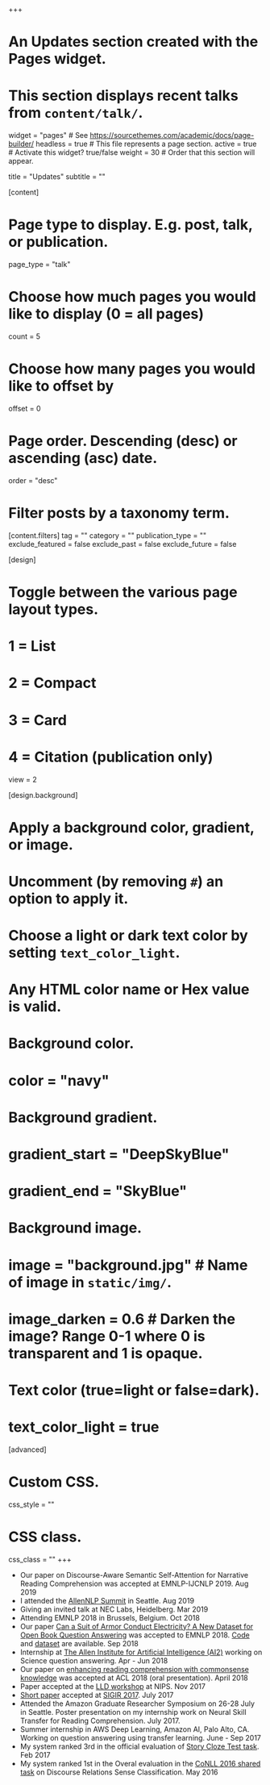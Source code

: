 +++
# An Updates section created with the Pages widget.
# This section displays recent talks from `content/talk/`.

widget = "pages"  # See https://sourcethemes.com/academic/docs/page-builder/
headless = true  # This file represents a page section.
active = true  # Activate this widget? true/false
weight = 30  # Order that this section will appear.

title = "Updates"
subtitle = ""

[content]
  # Page type to display. E.g. post, talk, or publication.
  page_type = "talk"
  
  # Choose how much pages you would like to display (0 = all pages)
  count = 5
  
  # Choose how many pages you would like to offset by
  offset = 0

  # Page order. Descending (desc) or ascending (asc) date.
  order = "desc"

  # Filter posts by a taxonomy term.
  [content.filters]
    tag = ""
    category = ""
    publication_type = ""
    exclude_featured = false
    exclude_past = false
    exclude_future = false
    
[design]
  # Toggle between the various page layout types.
  #   1 = List
  #   2 = Compact
  #   3 = Card
  #   4 = Citation (publication only)
  view = 2
  
[design.background]
  # Apply a background color, gradient, or image.
  #   Uncomment (by removing `#`) an option to apply it.
  #   Choose a light or dark text color by setting `text_color_light`.
  #   Any HTML color name or Hex value is valid.

  # Background color.
  # color = "navy"
  
  # Background gradient.
  # gradient_start = "DeepSkyBlue"
  # gradient_end = "SkyBlue"
  
  # Background image.
  # image = "background.jpg"  # Name of image in `static/img/`.
  # image_darken = 0.6  # Darken the image? Range 0-1 where 0 is transparent and 1 is opaque.

  # Text color (true=light or false=dark).
  # text_color_light = true  
  
[advanced]
 # Custom CSS. 
 css_style = ""
 
 # CSS class.
 css_class = ""
+++

<ul>
 <li> Our paper on Discourse-Aware Semantic Self-Attention for Narrative Reading Comprehension was accepted at EMNLP-IJCNLP 2019. Aug 2019 </li>
 <li> I attended the <a href="https://medium.com/ai2-blog/2019-allennlp-summit-c954d258f819">AllenNLP Summit</a> in Seattle. Aug 2019 </li>
 <li> Giving an invited talk at NEC Labs, Heidelberg. Mar 2019 </li>
 <li> Attending EMNLP 2018 in Brussels, Belgium. Oct 2018 </li>
 <li> Our paper <a href="https://arxiv.org/abs/1809.02789">
Can a Suit of Armor Conduct Electricity? A New Dataset for Open Book Question Answering</a> was accepted to EMNLP 2018. <a href="https://github.com/allenai/OpenBookQA">Code</a> and <a href="http://data.allenai.org/OpenBookQA">dataset</a> are available. Sep 2018 </li>
 <!-- <li> Attending ACL 2018 in Melbourne, Australia. July 2018 </li> -->
 <li> Internship at <a href="http://allenai.org/">The Allen Institute for Artificial Intelligence (AI2)</a> working on Science question answering. Apr - Jun 2018 </li>
 <li> Our paper on <a href="https://arxiv.org/abs/1805.07858">enhancing reading comprehension with commonsense knowledge</a> was accepted at ACL 2018 (oral presentation). April 2018 </li>
 <li>Paper accepted at the <a href="https://lld-workshop.github.io/">LLD workshop</a> at NIPS. Nov 2017 </li>
 <li><a href="https://arxiv.org/pdf/1707.06378.pdf">Short paper</a> accepted at <a href="http://sigir.org/sigir2017/">SIGIR 2017</a>. July 2017 </li>
 <li>Attended the Amazon Graduate Researcher Symposium on 26-28 July in Seattle. Poster presentation on my internship work on Neural Skill Transfer for Reading Comprehension. July 2017. </li>
 <li>Summer internship in AWS Deep Learning, Amazon AI, Palo Alto, CA. Working on question answering using transfer learning. June - Sep 2017</li>
 <li>My system ranked 3rd in the official evaluation of <a href="https://competitions.codalab.org/competitions/15333">Story Cloze Test task</a>. Feb 2017</li>
 <li>My system ranked 1st in the Overal evaluation in the <a href="http://www.cs.brandeis.edu/~clp/conll16st/index.html">CoNLL 2016 shared task</a> on Discourse Relations Sense Classification. May 2016</li>
 <!-- <li>Started as a doctoral researcher. April 2016</li> -->
</ul>
